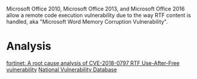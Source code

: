 Microsoft Office 2010, Microsoft Office 2013, and Microsoft Office 2016 allow a 
remote code execution vulnerability due to the way RTF content is handled,
aka "Microsoft Word Memory Corruption Vulnerability".

# Analysis

[fortinet: A root cause analysis of CVE-2018-0797 RTF Use-After-Free vulnerability][fortinet]
[National Vulnerability Database][nvd]


[nvd]: https://nvd.nist.gov/vuln/detail/CVE-2018-0797
[fortinet]:https://www.fortinet.com/blog/threat-research/a-root-cause-analysis-of-cve-2018-0797---rich-text-format-styles.html
